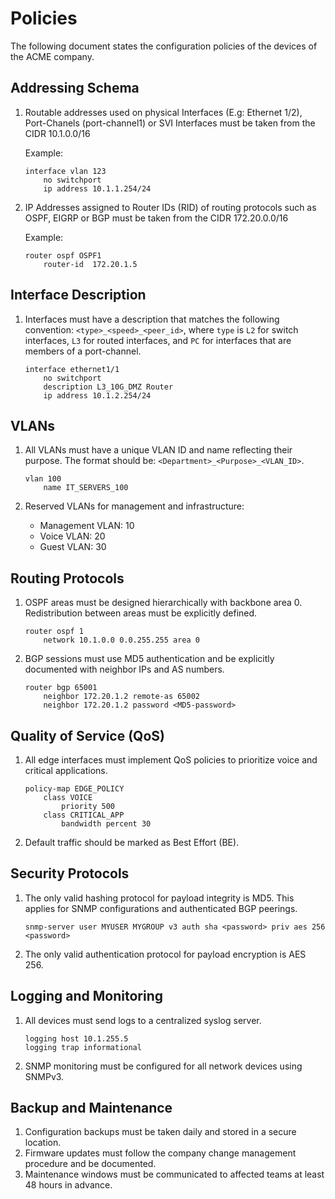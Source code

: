 # Policies

The following document states the configuration policies of the devices of the ACME company.

## Addressing Schema

1. Routable addresses used on physical Interfaces (E.g: Ethernet 1/2), Port-Chanels (port-channel1) or SVI Interfaces must be taken from the CIDR 10.1.0.0/16

    Example: 
    ```
    interface vlan 123
        no switchport
        ip address 10.1.1.254/24
    ```

2. IP Addresses assigned to Router IDs (RID) of routing protocols such as OSPF, EIGRP or BGP must be taken from the CIDR 172.20.0.0/16

    Example: 
    ```
    router ospf OSPF1
        router-id  172.20.1.5
    ```

## Interface Description

1. Interfaces must have a description that matches the following convention: `<type>_<speed>_<peer_id>`, where `type` is `L2` for switch interfaces, `L3` for routed interfaces, and `PC` for interfaces that are members of a port-channel.

    ```
    interface ethernet1/1
        no switchport
        description L3_10G_DMZ Router  
        ip address 10.1.2.254/24
    ```

## VLANs

1. All VLANs must have a unique VLAN ID and name reflecting their purpose. The format should be: `<Department>_<Purpose>_<VLAN_ID>`.

    ```
    vlan 100
        name IT_SERVERS_100
    ```

2. Reserved VLANs for management and infrastructure:  
   - Management VLAN: 10  
   - Voice VLAN: 20  
   - Guest VLAN: 30

## Routing Protocols

1. OSPF areas must be designed hierarchically with backbone area 0. Redistribution between areas must be explicitly defined.  

    ```
    router ospf 1
        network 10.1.0.0 0.0.255.255 area 0
    ```

2. BGP sessions must use MD5 authentication and be explicitly documented with neighbor IPs and AS numbers.

    ```
    router bgp 65001
        neighbor 172.20.1.2 remote-as 65002
        neighbor 172.20.1.2 password <MD5-password>
    ```

## Quality of Service (QoS)

1. All edge interfaces must implement QoS policies to prioritize voice and critical applications.  

    ```
    policy-map EDGE_POLICY
        class VOICE
            priority 500
        class CRITICAL_APP
            bandwidth percent 30
    ```

2. Default traffic should be marked as Best Effort (BE).

## Security Protocols

1. The only valid hashing protocol for payload integrity is MD5. This applies for SNMP configurations and authenticated BGP peerings.

    ```
    snmp-server user MYUSER MYGROUP v3 auth sha <password> priv aes 256 <password>
    ```

2. The only valid authentication protocol for payload encryption is AES 256.

## Logging and Monitoring

1. All devices must send logs to a centralized syslog server.  

    ```
    logging host 10.1.255.5
    logging trap informational
    ```

2. SNMP monitoring must be configured for all network devices using SNMPv3.

## Backup and Maintenance

1. Configuration backups must be taken daily and stored in a secure location.  
2. Firmware updates must follow the company change management procedure and be documented.  
3. Maintenance windows must be communicated to affected teams at least 48 hours in advance.

